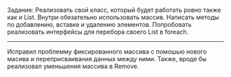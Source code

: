 Задание:
Реализовать свой класс, который будет работать ровно также как и List. Внутри обязательно использовать массив. Написать методы по добавлению, вставке и удалению элементов.
Попробовать реализовать интерфейсы для перебора своего List в foreach.
____
Исправил проблемму фиксированного массива с помошью нового масива и переприсваивания данных между ними. Также, вроде бы реализовал уменьшения массива в Remove.
